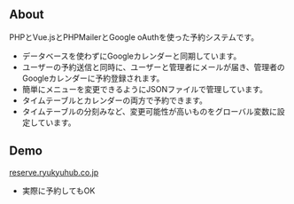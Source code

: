 ## About

PHPとVue.jsとPHPMailerとGoogle oAuthを使った予約システムです。

- データベースを使わずにGoogleカレンダーと同期しています。
- ユーザーの予約送信と同時に、ユーザーと管理者にメールが届き、管理者のGoogleカレンダーに予約登録されます。
- 簡単にメニューを変更できるようにJSONファイルで管理しています。
- タイムテーブルとカレンダーの両方で予約できます。
- タイムテーブルの分刻みなど、変更可能性が高いものをグローバル変数に設定しています。

## Demo
[reserve.ryukyuhub.co.jp](https://reserve.ryukyuhub.co.jp)

- 実際に予約してもOK